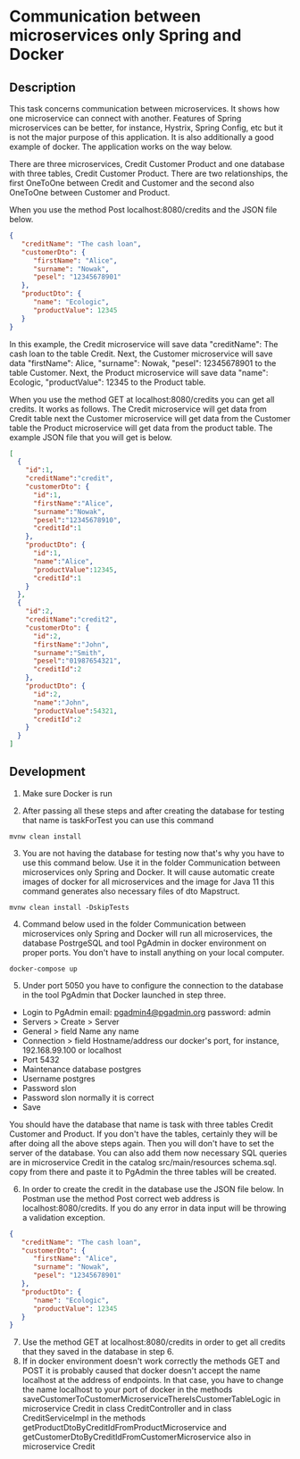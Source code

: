 # Communication between microservices only Spring and Docker

## Description

This task concerns communication between microservices. It shows how one microservice can connect with another. Features of Spring microservices can be better, for instance, Hystrix, Spring Config, etc but it is not the major purpose of this application. It is also additionally a good example of docker. The application works on the way below.

There are three microservices, Credit Customer Product and one database with three tables, Credit Customer Product. There are two relationships, the first OneToOne between Credit and Customer and the second also OneToOne between Customer and Product. 

When you use the method Post localhost:8080/credits and the JSON file below.

```json
{
   "creditName": "The cash loan",
   "customerDto": {
      "firstName": "Alice",
      "surname": "Nowak",
      "pesel": "12345678901"
   },
   "productDto": {
      "name": "Ecologic",
      "productValue": 12345
   }
}
```

In this example, the Credit microservice will save data "creditName": The cash loan to the table Credit. Next, the Customer microservice will save data "firstName": Alice, "surname": Nowak, "pesel": 12345678901 to the table Customer. Next, the Product microservice will save data "name": Ecologic, "productValue": 12345 to the Product table.

When you use the method GET at localhost:8080/credits you can get all credits. It works as follows. The Credit microservice will get data from Credit table next the Customer microservice will get data from the Customer table the Product microservice will get data from the product table. The example JSON file that you will get is below.

```json
[
  {
    "id":1,
    "creditName":"credit",
    "customerDto": {
      "id":1,
      "firstName":"Alice",
      "surname":"Nowak",
      "pesel":"12345678910",
      "creditId":1
    },
    "productDto": {
      "id":1,
      "name":"Alice",
      "productValue":12345,
      "creditId":1
    }
  },
  {
    "id":2,
    "creditName":"credit2",
    "customerDto": {
      "id":2,
      "firstName":"John",
      "surname":"Smith",
      "pesel":"01987654321",
      "creditId":2
    },
    "productDto": {
      "id":2,
      "name":"John",
      "productValue":54321,
      "creditId":2
    }
  }
]
```

## Development

1. Make sure Docker is run

2. After passing all these steps and after creating the database for testing that name is taskForTest you can use this command
```
mvnw clean install
```
3. You are not having the database for testing now that's why you have to use this command below. Use it in the folder Communication between microservices only Spring and Docker. It will cause automatic create images of docker for all microservices and the image for Java 11 this command generates also necessary files of dto Mapstruct.
```
mvnw clean install -DskipTests
```
4. Command below used in the folder Communication between microservices only Spring and Docker will run all microservices, the database PostrgeSQL and tool PgAdmin in docker environment on proper ports. You don't have to install anything on your local computer.
```
docker-compose up
```
5. Under port 5050 you have to configure the connection to the database in the tool PgAdmin that Docker launched in step three.
  * Login to PgAdmin email: pgadmin4@pgadmin.org password: admin
  * Servers > Create > Server
  * General > field Name any name
  * Connection > field Hostname/address our docker's port, for instance, 192.168.99.100 or localhost
  * Port 5432
  * Maintenance database postgres
  * Username postgres
  * Password slon
  * Password slon normally it is correct
  * Save

You should have the database that name is task with three tables Credit Customer and Product. If you don't have the tables, certainly they will be after doing all the above steps again. Then you will don't have to set the server of the database. You can also add them now necessary SQL queries are in microservice Credit in the catalog src/main/resources schema.sql. copy from there and paste it to PgAdmin the three tables will be created.

6. In order to create the credit in the database use the JSON file below. In Postman use the method Post correct web address is  localhost:8080/credits. If you do any error in data input will be throwing a validation exception.
```json
{
   "creditName": "The cash loan",
   "customerDto": {
      "firstName": "Alice",
      "surname": "Nowak",
      "pesel": "12345678901"
   },
   "productDto": {
      "name": "Ecologic",
      "productValue": 12345
   }
}
```
7. Use the method GET at localhost:8080/credits in order to get all credits that they saved in the database in step 6.
8. If in docker environment doesn't work correctly the methods GET and POST it is probably caused that docker doesn't accept the name localhost at the address of endpoints. In that case, you have to change the name localhost to your port of docker in the methods saveCustomerToCustomerMicroserviceThereIsCustomerTableLogic in microservice Credit in class CreditController and in class CreditServiceImpl in the methods getProductDtoByCreditIdFromProductMicroservice and getCustomerDtoByCreditIdFromCustomerMicroservice also in microservice Credit

